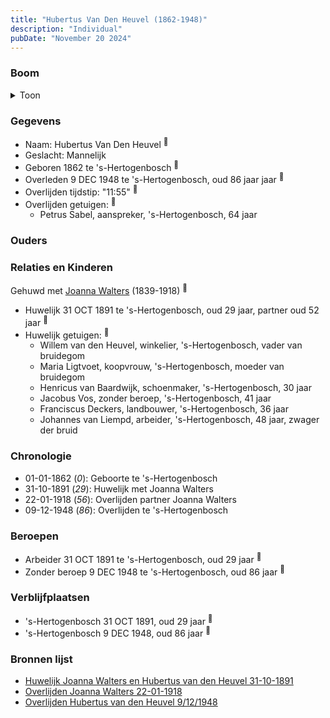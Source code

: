 ```yaml
---
title: "Hubertus Van Den Heuvel (1862-1948)"
description: "Individual"
pubDate: "November 20 2024"
---
```


### Boom
<details><summary>Toon</summary>

![test](https://www.plantuml.com/plantuml/svg/dP91Qy9048Nl-oi6FNWI4cF5I10RJR0UsXwaFSeccIOXcrtPsLI2vBztqM25bXvw6sRclVVji2ioN9kc5eogKXwvvZKaFArohHgPhPLG6epcakm8fM55cI6afKu5NckiZwQ56ki4DLrRP52ZCkqHsPrhAZWHd1a0X4fdgFT5cLOIYOAWvgLSBi5Z7MCZUBr44MDNoM3RM6_J4Bnn2HkKiCNc4yK0EC6JuxZk76uMmyYB7-BGvfm_IXHP1y4YuKbxI9Gn0XTBSEUp2OnelBMUAaUPA4gBkssg6Y4EN6Q7L2kYH5b4A_DX4wt1zQVpd-BkXhfJN4eExrpO6z2Dq9a13ECmyYBlBx8fn55e0Jt_7u2J2UmUdosX-ojX3nWiJfXbfSojmdFXPRstURvx8OqTnvcwC1HbNfWMXL0dIzkn_iRZSR_1-YTzDzWAPMO_qHS0)
</details>

### Gegevens
- Naam: Hubertus Van Den Heuvel <sup><a href="../s00158/" style="text-decoration:none" title="Huwelijk Joanna Walters en Hubertus van den Heuvel 31-10-1891">:link:</a></sup>
- Geslacht: Mannelijk
- Geboren 1862 te 's-Hertogenbosch <sup><a href="../s00158/" style="text-decoration:none" title="Huwelijk Joanna Walters en Hubertus van den Heuvel 31-10-1891">:link:</a></sup>
- Overleden 9 DEC 1948 te 's-Hertogenbosch, oud 86 jaar jaar <sup><a href="../s00222/" style="text-decoration:none" title="Overlijden Hubertus van den Heuvel 9/12/1948">:link:</a></sup>
- Overlijden tijdstip: "11:55" <sup><a href="../s00222/" style="text-decoration:none" title="Overlijden Hubertus van den Heuvel 9/12/1948">:link:</a></sup>
- Overlijden getuigen: <sup><a href="../s00222/" style="text-decoration:none" title="Overlijden Hubertus van den Heuvel 9/12/1948">:link:</a></sup>
  - Petrus Sabel, aanspreker, \'s-Hertogenbosch, 64 jaar

### Ouders

### Relaties en Kinderen

Gehuwd met [Joanna Walters](../i00106/) (1839-1918) <sup><a href="../s00158/" style="text-decoration:none" title="Huwelijk Joanna Walters en Hubertus van den Heuvel 31-10-1891">:link:</a></sup>
- Huwelijk 31 OCT 1891 te 's-Hertogenbosch, oud 29 jaar, partner oud 52 jaar <sup><a href="../s00158/" style="text-decoration:none" title="Huwelijk Joanna Walters en Hubertus van den Heuvel 31-10-1891">:link:</a></sup>
- Huwelijk getuigen:  <sup><a href="../s00158/" style="text-decoration:none" title="Huwelijk Joanna Walters en Hubertus van den Heuvel 31-10-1891">:link:</a></sup>
  - Willem van den Heuvel, winkelier, \'s-Hertogenbosch, vader van bruidegom
  - Maria Ligtvoet, koopvrouw, \'s-Hertogenbosch, moeder van bruidegom
  - Henricus van Baardwijk, schoenmaker, \'s-Hertogenbosch, 30 jaar
  - Jacobus Vos, zonder beroep, \'s-Hertogenbosch, 41 jaar
  - Franciscus Deckers, landbouwer, \'s-Hertogenbosch, 36 jaar
  - Johannes van Liempd, arbeider, \'s-Hertogenbosch, 48 jaar, zwager der bruid

### Chronologie
- 01-01-1862 (<i>0</i>): Geboorte te 's-Hertogenbosch
- 31-10-1891 (<i>29</i>): Huwelijk met Joanna Walters
- 22-01-1918 (<i>56</i>): Overlijden partner Joanna Walters
- 09-12-1948 (<i>86</i>): Overlijden te 's-Hertogenbosch

### Beroepen
- Arbeider 31 OCT 1891 te 's-Hertogenbosch, oud 29 jaar <sup><a href="../s00158/" style="text-decoration:none" title="Huwelijk Joanna Walters en Hubertus van den Heuvel 31-10-1891">:link:</a></sup>
- Zonder beroep 9 DEC 1948 te 's-Hertogenbosch, oud 86 jaar <sup><a href="../s00222/" style="text-decoration:none" title="Overlijden Hubertus van den Heuvel 9/12/1948">:link:</a></sup>

### Verblijfplaatsen
- 's-Hertogenbosch  31 OCT 1891, oud 29 jaar  <sup><a href="../s00158/" style="text-decoration:none" title="Huwelijk Joanna Walters en Hubertus van den Heuvel 31-10-1891">:link:</a></sup>
- 's-Hertogenbosch  9 DEC 1948, oud 86 jaar  <sup><a href="../s00222/" style="text-decoration:none" title="Overlijden Hubertus van den Heuvel 9/12/1948">:link:</a></sup>

### Bronnen lijst
- [Huwelijk Joanna Walters en Hubertus van den Heuvel 31-10-1891](../s00158/)
- [Overlijden Joanna Walters 22-01-1918](../s00162/)
- [Overlijden Hubertus van den Heuvel 9/12/1948](../s00222/)
